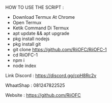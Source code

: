 HOW TO USE THE SCRIPT :
- Download Termux At Chrome
- Open Termux
- Ketik Command Di Termux 
- apt update && apt upgrade
- pkg install nodejs
- pkg install git
- git clone https://github.com/RiiOFC/RiiOFC-1
- cd RiiOFC-1
- npm i
- node index


Link Discord : https://discord.gg/cpH8Rc2v

WhaatShap : 081247822525

Website : https://github.com/RiiOFC
